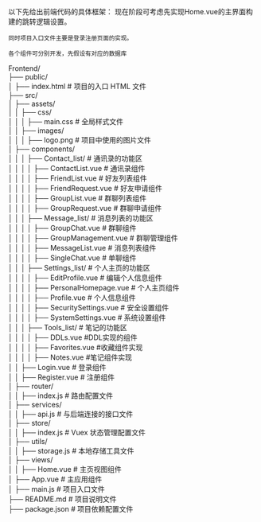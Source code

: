 以下先给出前端代码的具体框架：
    现在阶段可考虑先实现Home.vue的主界面构建的跳转逻辑设置。  

    同时项目入口文件主要是登录注册页面的实现。  

    各个组件可分别开发，先假设有对应的数据库  


Frontend/  
├── public/  
│   ├── index.html  # 项目的入口 HTML 文件  
├── src/  
│   ├── assets/  
│   │   ├── css/  
│   │   │   ├── main.css  # 全局样式文件  
│   │   ├── images/  
│   │   │   ├── logo.png  # 项目中使用的图片文件  
│   ├── components/  
│   │   │   ├── Contact_list/ # 通讯录的功能区  
│   │   │   │   ├── ContactList.vue  # 通讯录组件  
│   │   │   │   ├── FriendList.vue  # 好友列表组件  
│   │   │   │   ├── FriendRequest.vue  # 好友申请组件  
│   │   │   │   ├── GroupList.vue  # 群聊列表组件  
│   │   │   │   ├── GroupRequest.vue  # 群聊申请组件  
│   │   │   ├── Message_list/ # 消息列表的功能区  
│   │   │   │   ├── GroupChat.vue  # 群聊组件  
│   │   │   │   ├── GroupManagement.vue  # 群聊管理组件  
│   │   │   │   ├── MessageList.vue  # 消息列表组件  
│   │   │   │   ├── SingleChat.vue  # 单聊组件  
│   │   │   ├── Settings_list/ # 个人主页的功能区  
│   │   │   │   ├── EditProfile.vue  # 编辑个人信息组件  
│   │   │   │   ├── PersonalHomepage.vue  # 个人主页组件  
│   │   │   │   ├── Profile.vue  # 个人信息组件  
│   │   │   │   ├── SecuritySettings.vue  # 安全设置组件  
│   │   │   │   ├── SystemSettings.vue  # 系统设置组件  
│   │   │   ├── Tools_list/ # 笔记的功能区  
│   │   │   │   ├── DDLs.vue #DDL实现的组件  
│   │   │   │   ├── Favorites.vue #收藏组件实现  
│   │   │   │   ├── Notes.vue #笔记组件实现  
│   │   ├── Login.vue  # 登录组件  
│   │   ├── Register.vue  # 注册组件  
│   ├── router/  
│   │   ├── index.js  # 路由配置文件  
│   ├── services/  
│   │   ├── api.js  # 与后端连接的接口文件  
│   ├── store/  
│   │   ├── index.js  # Vuex 状态管理配置文件  
│   ├── utils/  
│   │   ├── storage.js  # 本地存储工具文件  
│   ├── views/  
│   │   ├── Home.vue  # 主页视图组件  
│   ├── App.vue  # 主应用组件  
│   ├── main.js  # 项目入口文件  
├── README.md  # 项目说明文件  
├── package.json  # 项目依赖配置文件  
